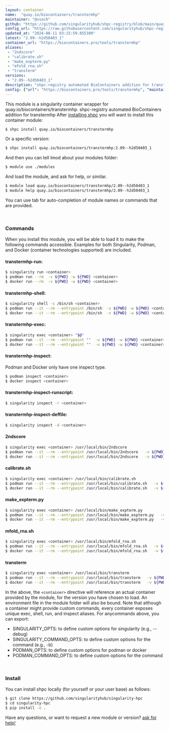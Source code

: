 ```yaml
---
layout: container
name:  "quay.io/biocontainers/transtermhp"
maintainer: "@vsoch"
github: "https://github.com/singularityhub/shpc-registry/blob/main/quay.io/biocontainers/transtermhp/container.yaml"
config_url: "https://raw.githubusercontent.com/singularityhub/shpc-registry/main/quay.io/biocontainers/transtermhp/container.yaml"
updated_at: "2024-08-11 03:15:59.855389"
latest: "2.09--h2d50403_1"
container_url: "https://biocontainers.pro/tools/transtermhp"
aliases:
 - "2ndscore"
 - "calibrate.sh"
 - "make_expterm.py"
 - "mfold_rna.sh"
 - "transterm"
versions:
 - "2.09--h2d50403_1"
description: "shpc-registry automated BioContainers addition for transtermhp"
config: {"url": "https://biocontainers.pro/tools/transtermhp", "maintainer": "@vsoch", "description": "shpc-registry automated BioContainers addition for transtermhp", "latest": {"2.09--h2d50403_1": "sha256:310af5ac72c3c29d3872a87e42fdc0fef95e52eab045d8cd4b7f31efb80f4916"}, "tags": {"2.09--h2d50403_1": "sha256:310af5ac72c3c29d3872a87e42fdc0fef95e52eab045d8cd4b7f31efb80f4916"}, "docker": "quay.io/biocontainers/transtermhp", "aliases": {"2ndscore": "/usr/local/bin/2ndscore", "calibrate.sh": "/usr/local/bin/calibrate.sh", "make_expterm.py": "/usr/local/bin/make_expterm.py", "mfold_rna.sh": "/usr/local/bin/mfold_rna.sh", "transterm": "/usr/local/bin/transterm"}}
---
```


This module is a singularity container wrapper for quay.io/biocontainers/transtermhp.
shpc-registry automated BioContainers addition for transtermhp
After [installing shpc](#install) you will want to install this container module:


```bash
$ shpc install quay.io/biocontainers/transtermhp
```

Or a specific version:

```bash
$ shpc install quay.io/biocontainers/transtermhp:2.09--h2d50403_1
```

And then you can tell lmod about your modules folder:

```bash
$ module use ./modules
```

And load the module, and ask for help, or similar.

```bash
$ module load quay.io/biocontainers/transtermhp/2.09--h2d50403_1
$ module help quay.io/biocontainers/transtermhp/2.09--h2d50403_1
```

You can use tab for auto-completion of module names or commands that are provided.

<br>

### Commands

When you install this module, you will be able to load it to make the following commands accessible.
Examples for both Singularity, Podman, and Docker (container technologies supported) are included.

#### transtermhp-run:

```bash
$ singularity run <container>
$ podman run --rm  -v ${PWD} -w ${PWD} <container>
$ docker run --rm  -v ${PWD} -w ${PWD} <container>
```

#### transtermhp-shell:

```bash
$ singularity shell -s /bin/sh <container>
$ podman run --it --rm --entrypoint /bin/sh  -v ${PWD} -w ${PWD} <container>
$ docker run --it --rm --entrypoint /bin/sh  -v ${PWD} -w ${PWD} <container>
```

#### transtermhp-exec:

```bash
$ singularity exec <container> "$@"
$ podman run --it --rm --entrypoint ""  -v ${PWD} -w ${PWD} <container> "$@"
$ docker run --it --rm --entrypoint ""  -v ${PWD} -w ${PWD} <container> "$@"
```

#### transtermhp-inspect:

Podman and Docker only have one inspect type.

```bash
$ podman inspect <container>
$ docker inspect <container>
```

#### transtermhp-inspect-runscript:

```bash
$ singularity inspect -r <container>
```

#### transtermhp-inspect-deffile:

```bash
$ singularity inspect -d <container>
```


#### 2ndscore

```bash
$ singularity exec <container> /usr/local/bin/2ndscore
$ podman run --it --rm --entrypoint /usr/local/bin/2ndscore   -v ${PWD} -w ${PWD} <container> -c " $@"
$ docker run --it --rm --entrypoint /usr/local/bin/2ndscore   -v ${PWD} -w ${PWD} <container> -c " $@"
```


#### calibrate.sh

```bash
$ singularity exec <container> /usr/local/bin/calibrate.sh
$ podman run --it --rm --entrypoint /usr/local/bin/calibrate.sh   -v ${PWD} -w ${PWD} <container> -c " $@"
$ docker run --it --rm --entrypoint /usr/local/bin/calibrate.sh   -v ${PWD} -w ${PWD} <container> -c " $@"
```


#### make_expterm.py

```bash
$ singularity exec <container> /usr/local/bin/make_expterm.py
$ podman run --it --rm --entrypoint /usr/local/bin/make_expterm.py   -v ${PWD} -w ${PWD} <container> -c " $@"
$ docker run --it --rm --entrypoint /usr/local/bin/make_expterm.py   -v ${PWD} -w ${PWD} <container> -c " $@"
```


#### mfold_rna.sh

```bash
$ singularity exec <container> /usr/local/bin/mfold_rna.sh
$ podman run --it --rm --entrypoint /usr/local/bin/mfold_rna.sh   -v ${PWD} -w ${PWD} <container> -c " $@"
$ docker run --it --rm --entrypoint /usr/local/bin/mfold_rna.sh   -v ${PWD} -w ${PWD} <container> -c " $@"
```


#### transterm

```bash
$ singularity exec <container> /usr/local/bin/transterm
$ podman run --it --rm --entrypoint /usr/local/bin/transterm   -v ${PWD} -w ${PWD} <container> -c " $@"
$ docker run --it --rm --entrypoint /usr/local/bin/transterm   -v ${PWD} -w ${PWD} <container> -c " $@"
```



In the above, the `<container>` directive will reference an actual container provided
by the module, for the version you have chosen to load. An environment file in the
module folder will also be bound. Note that although a container
might provide custom commands, every container exposes unique exec, shell, run, and
inspect aliases. For anycommands above, you can export:

 - SINGULARITY_OPTS: to define custom options for singularity (e.g., --debug)
 - SINGULARITY_COMMAND_OPTS: to define custom options for the command (e.g., -b)
 - PODMAN_OPTS: to define custom options for podman or docker
 - PODMAN_COMMAND_OPTS: to define custom options for the command

<br>

### Install

You can install shpc locally (for yourself or your user base) as follows:

```bash
$ git clone https://github.com/singularityhub/singularity-hpc
$ cd singularity-hpc
$ pip install -e .
```

Have any questions, or want to request a new module or version? [ask for help!](https://github.com/singularityhub/singularity-hpc/issues)